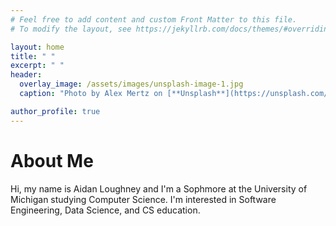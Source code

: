 ```yaml
---
# Feel free to add content and custom Front Matter to this file.
# To modify the layout, see https://jekyllrb.com/docs/themes/#overriding-theme-defaults

layout: home
title: " "
excerpt: " "
header:
  overlay_image: /assets/images/unsplash-image-1.jpg
  caption: "Photo by Alex Mertz on [**Unsplash**](https://unsplash.com/photos/tDSmhEFfasI)"

author_profile: true
---
```


# About Me 
Hi, my name is Aidan Loughney and I'm a Sophmore at the University of Michigan studying Computer Science.
I'm interested in Software Engineering, Data Science, and CS education.